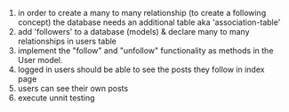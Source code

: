 1) in order to create a many to many relationship (to create a following concept) the database needs an additional table aka 'association-table'
2) add 'followers' to a database (models) & declare many to many relationships in users table
3) implement the "follow" and "unfollow" functionality as methods in the User model.
4) logged in users should be able to see the posts they follow in index page
5) users can see their own posts
6) execute unnit testing
